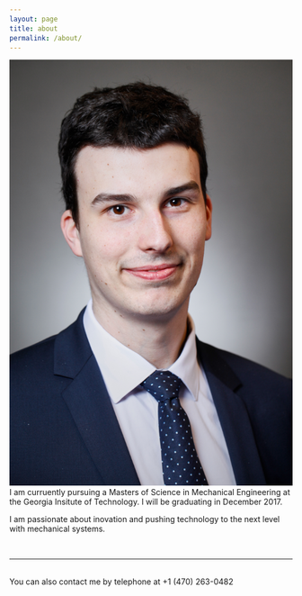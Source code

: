 ```yaml
---
layout: page
title: about
permalink: /about/
---
```


<img class="col one right" src="/img/prof_pic.jpg">

<br/>
I am curruently pursuing a Masters of Science in Mechanical Engineering at the Georgia Insitute of Technology. I will be graduating in December 2017.

I am passionate about inovation and pushing technology to the next level with mechanical systems.

<br/>
<hr/>
<br/>
<span class="contacticon center">
	<a href="mailto:jean-baptiste.murphy@gatech.edu"><i class="fa fa-envelope-square"></i></a>
	<a href="https://www.linkedin.com/in/jean-baptiste-murphy-64b56baa/" target="_blank"><i class="fa fa-linkedin-square"></i></a>
</span>

<div class="col three caption">
	You can also contact me by telephone at +1 (470) 263-0482
</div>

